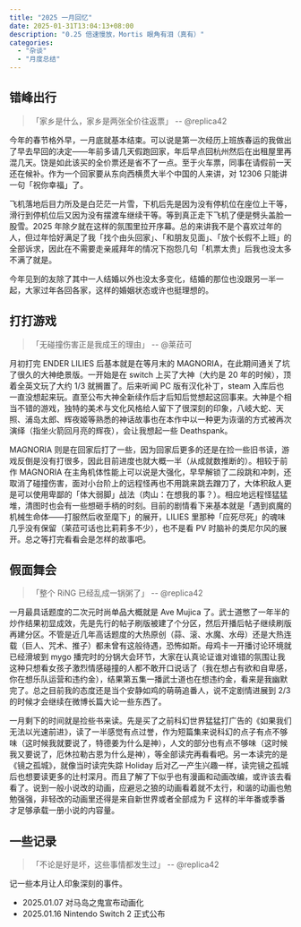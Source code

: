 ```yaml
---
title: "2025 一月回忆"
date: 2025-01-31T13:04:13+08:00
description: "0.25 倍速慢放，Mortis 眼角有泪（真有）"
categories:
  - "杂谈"
  - "月度总结"
---
```


## 错峰出行

> 「家乡是什么，家乡是两张全价往返票」 -- @replica42

今年的春节格外早，一月底就基本结束。可以说是第一次经历上班族春运的我做出了早去早回的决定——年前多请几天假跑回家，年后早点回杭州然后在出租屋里再混几天。饶是如此该买的全价票还是省不了一点。至于火车票，同事在请假前一天还在候补。作为一个回家要从东向西横贯大半个中国的人来讲，对 12306 只能讲一句「祝你幸福」了。

飞机落地后目力所及是白茫茫一片雪，下机后先是因为没有停机位在座位上干等，滑行到停机位后又因为没有摆渡车继续干等。等到真正走下飞机了便是劈头盖脸一股雪。2025 年除夕就在这样的氛围里拉开序幕。总的来讲我不是个喜欢过年的人，但过年恰好满足了我「找个由头回家」、「和朋友见面」、「放个长假不上班」的全部诉求，因此在不需要走亲戚拜年的情况下抱怨几句「机票太贵」后我也没太多不满了就是。

今年见到的友除了其中一人结婚以外也没太多变化，结婚的那位也没跟另一半一起，大家过年各回各家，这样的婚姻状态或许也挺理想的。

## 打打游戏

> 「无碰撞伤害正是我成王的理由」 -- @莱菈可

月初打完 ENDER LILIES 后基本就是在等月末的 MAGNORIA，在此期间通关了坑了很久的大神绝景版。一开始是在 switch 上买了大神（大约是 20 年的时候），顶着全英文玩了大约 1/3 就搁置了。后来听闻 PC 版有汉化补丁，steam 入库后也一直没想起来玩。直至公布大神全新续作后才后知后觉想起这回事来。大神是个相当不错的游戏，独特的美术与文化风格给人留下了很深刻的印象，八岐大蛇、天照、浦岛太郎、辉夜姬等熟悉的神话故事也在本作中以一种更为诙谐的方式被再次演绎（指坐火箭回月亮的辉夜），会让我想起一些 Deathspank。

MAGNORIA 则是在回家后打了一些，因为回家后更多的还是在捡一些旧书读，游戏反倒是没有打很多，因此目前进度也就大概一半（从成就数推断的）。相较于前作 MAGNORIA 在主角机体性能上可以说是大强化，早早解锁了二段跳和冲刺，还取消了碰撞伤害，面对小台阶上的远程怪再也不用跳来跳去蹭刀了，大体积敌人更是可以使用卑鄙的「体大弱脚」战法（肉山：在想我的事？）。相应地远程怪猛猛堆，清图时也会有一些想砸手柄的时刻。目前的剧情看下来基本就是「遇到疯魔的机械生命体——打服然后收至麾下」的展开，LILIES 里那种「应死尽死」的魂味几乎没有保留（莱菈可话也比莉莉多不少），也不是看 PV 时脑补的类尼尔风的展开。总之等打完看看会是怎样的故事吧。

## 假面舞会

> 「整个 RiNG 已经乱成一锅粥了」 -- @replica42

一月最具话题度的二次元时尚单品大概就是 Ave Mujica 了。武士道憋了一年半的炒作结果初显成效，先是先行的帖子刷版被建了个分区，然后开播后帖子继续刷版再建分区。不管是近几年高话题度的大热原创（蒜、滚、水魔、水母）还是大热连载（巨人、咒术、推子）都未曾有这般待遇，恐怖如斯。母鸡卡一开播讨论环境就已经滑坡到 mygo 播完时的分锅大会环节，大家在认真论证谁对谁错的氛围让我这种只想看女孩子激烈情感碰撞的人都不敢开口说话了（我在想占有欲和自卑感，你在想乐队运营和违约金），结果第五集一播武士道也在想违约金，看来是我幽默完了。总之目前我的态度还是当个安静如鸡的萌萌追番人，说不定剧情进展到 2/3 的时候才会继续在微博长篇大论一些东西了。

一月剩下的时间就是捡些书来读。先是买了之前科幻世界猛猛打广告的《如果我们无法以光速前进》，读了一半感觉有点过誉，作为短篇集来说科幻的点子有点不够味（这时候我就要说了，特德姜为什么是神），人文的部分也有点不够味（这时候我又要说了，厄休拉勒古恩为什么是神），等全部读完再看看吧。另一本读完的是《镜之孤城》，就像当时读完失踪 Holiday 后对乙一产生兴趣一样，读完镜之孤城后也想要读更多的辻村深月。而且了解了下似乎也有漫画和动画改编，或许该去看看了。说到一般小说改的动画，应避忌之狼的动画看着就不太行，和谐的动画也勉勉强强，非轻改的动画里还得是来自新世界或者全部成为 F 这样的半年番或季番才足够承载一册小说的内容量。

## 一些记录

> 「不论是好是坏，这些事情都发生过」 -- @replica42

记一些本月让人印象深刻的事件。

* 2025.01.07 对马岛之鬼宣布动画化
* 2025.01.16 Nintendo Switch 2 正式公布